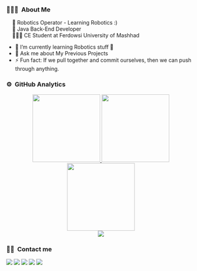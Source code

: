 ### 👨🏻‍💻 &nbsp;About Me
&nbsp;&nbsp;&nbsp;&nbsp;💼 Robotics Operator - Learning Robotics :) <br/>
&nbsp;&nbsp;&nbsp;&nbsp;🌱 Java Back-End Developer <br/>
&nbsp;&nbsp;&nbsp;&nbsp;👨🏻‍🎓 CE Student at Ferdowsi University of Mashhad

- 🌱 I’m currently learning Robotics stuff 🦾
- 💬 Ask me about My Previous Projects
- ⚡ Fun fact: If we pull together and commit ourselves, then we can push through anything.

### ⚙️ &nbsp;GitHub Analytics
<p align="center">
  <a href="https://github.com/Erfanm83">
  <img height="180em" src="https://github-readme-stats.vercel.app/api?username=Erfanm83&hide=contribs,issues&show_icons=true&theme=radical&hide_border=true"/>
  <img height="180em" src="https://github-readme-stats-eight-theta.vercel.app/api/top-langs/?username=Erfanm83&hide_border=true&cache_seconds=1800&layout=compact&langs_count=8&theme=radical"/>
  <br/>
  <img height="180em" src="https://github-readme-streak-stats.herokuapp.com/?user=Erfanm83&theme=radical&hide_border=true&background=1a1b27"/>
  <br/>
  <img src="https://github-profile-trophy.vercel.app/?username=Erfanm83&margin-w=10&no-frame=true&row=1&theme=radical"/>
  </a>
</p>

### 🤝🏻 &nbsp;Contact me
  
<p align="center">

<a href="https://api.whatsapp.com/send?phone=989150643158" target="_blank"><img src="https://img.shields.io/badge/-Erfanm83-2CA5E0?style=plastic&logo=whatsapp&color=succes&logoColor=white"/></a>
<a href="mailto:erfanmahmudi1383@gmail.com" target="_blank"><img src="https://img.shields.io/badge/-erfanmahmudi1383@gmail-D14836?style=plastic&logo=Gmail&logoColor=white"/></a>
<a href="https://t.me/Lucerfan/" target="_blank"><img src="https://img.shields.io/badge/-Lucerfan-2CA5E0?style=plastic&logo=telegram&logoColor=white"/></a>
<a href="https://www.instagram.com/khode_errfan/" target="_blank"><img src="https://img.shields.io/badge/-khode_errfan.pb-E4405F?style=plastic&logo=Instagram&logoColor=white"/></a>
<a href="https://www.linkedin.com/in/erfan-mahmoudi-b4b564248/" target="_blank"><img src="https://img.shields.io/badge/-Erfanm83-2CA5E0?style=plastic&logo=linkedin&logoColor=white"/></a>
  
</p>
